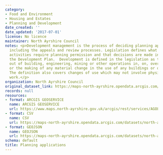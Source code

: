 ```yaml
---
category:
- Food and Environment
- Housing and Estates
- Planning and Development
date_created: ''
date_updated: '2017-07-01'
license: No licence
maintainer: North Ayrshire Council
notes: <p>Development management is the process of deciding planning applications,
  including the appeals and review processes. Legislation defines what development
  activities require planning permission and that decisions are made in keeping with
  the Development Plan.  Development is defined in the legislation as the carrying
  out of building, engineering, mining or other operations in, on, over or under land,
  or the making of any material change in the use of any buildings or other land.
  The definition also covers changes of use which may not involve physical building
  work.</p>
organization: North Ayrshire Council
original_dataset_link: https://maps-north-ayrshire.opendata.arcgis.com/maps/north-ayrshire::planning-applications
records: null
resources:
- format: ARCGIS GEOSERVICE
  name: ARCGIS GEOSERVICE
  url: https://www.maps.north-ayrshire.gov.uk/arcgis/rest/services/AGOL/Open_Data_Portal2/MapServer/25
- format: CSV
  name: CSV
  url: https://maps-north-ayrshire.opendata.arcgis.com/datasets/north-ayrshire::planning-applications.csv?outSR=%7B%22latestWkid%22%3A27700%2C%22wkid%22%3A27700%7D
- format: GEOJSON
  name: GEOJSON
  url: https://maps-north-ayrshire.opendata.arcgis.com/datasets/north-ayrshire::planning-applications.geojson?outSR=%7B%22latestWkid%22%3A27700%2C%22wkid%22%3A27700%7D
schema: default
title: Planning applications
---
```

